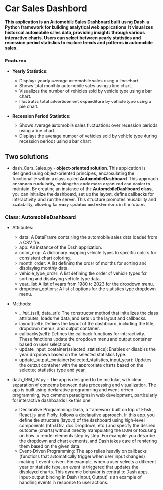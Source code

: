 # Car Sales Dashbord

**This application is an Automobile Sales Dashboard built using Dash, a Python framework for building analytical web applications. It visualizes historical automobile sales data, providing insights through various interactive charts. Users can select between yearly statistics and recession period statistics to explore trends and patterns in automobile sales.**

### Features

- **Yearly Statistics**:
  - Displays yearly average automobile sales using a line chart.
  - Shows total monthly automobile sales using a line chart.
  - Visualizes the number of vehicles sold by vehicle type using a bar chart.
  - Illustrates total advertisement expenditure by vehicle type using a pie chart.

- **Recession Period Statistics**:
  - Shows average automobile sales fluctuations over recession periods using a line chart.
  - Displays the average number of vehicles sold by vehicle type during recession periods using a bar chart.

## Two solutions

- dash_Cars_Sales.py - **object-oriented solution**. This application is designed using object-oriented principles, encapsulating the functionality within a class called **AutomobileDashboard**. This approach enhances modularity, making the code more organized and easier to maintain. By creating an instance of the **AutomobileDashboard class**, you can initialize the dashboard, set up the layout, define callbacks for interactivity, and run the server. This structure promotes reusability and scalability, allowing for easy updates and extensions in the future.



### Class: AutomobileDashboard
* Attributes:
  - data: A DataFrame containing the automobile sales data loaded from a CSV file.
  - app: An instance of the Dash application.
  - color_map: A dictionary mapping vehicle types to specific colors for consistent chart coloring.
  - month_order: A list defining the order of months for sorting and displaying monthly data.
  - vehicle_type_order: A list defining the order of vehicle types for sorting and displaying vehicle type data.
  - year_list: A list of years from 1980 to 2023 for the dropdown menu.
  - dropdown_options: A list of options for the statistics type dropdown menu.
* Methods:
  - _ _init__(self, data_url): The constructor method that initializes the class attributes, loads the data, and sets up the layout and callbacks.
  - layout(self): Defines the layout of the dashboard, including the title, dropdown menus, and output container.
  - callbacks(self): Defines the callback functions for interactivity. These functions update the dropdown menu and output container based on user selections.
  - update_input_container(selected_statistics): Enables or disables the year dropdown based on the selected statistics type.
  - update_output_container(selected_statistics, input_year): Updates the output container with the appropriate charts based on the selected statistics type and year.

* dash_IBM_DV.py - The app is designed to be modular, with clear separation of concerns between data processing and visualization. The app is built using declarative programming and event-driven programming, two common paradigms in web development, particularly for interactive dashboards like this one.
  - Declarative Programming: Dash, a framework built on top of Flask, React.js, and Plotly, follows a declarative approach. In this app, you define the structure (layout) of the dashboard using high-level components (html.Div, dcc.Dropdown, etc.) and specify the desired outcome (charts) without directly manipulating the DOM or focusing on how to render elements step by step. For example, you describe the dropdown and chart elements, and Dash takes care of rendering them based on the given data.
  - Event-Driven Programming: The app relies heavily on callbacks (functions that automatically trigger when user input changes), making it event-driven. For example, when a user selects a different year or statistic type, an event is triggered that updates the displayed charts. This dynamic behavior is central to Dash apps. Input-output binding in Dash (Input, Output) is an example of handling events in response to user actions.


